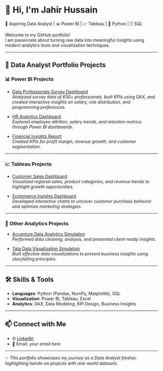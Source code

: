 # 👋 Hi, I'm Jahir Hussain  
🎯 Aspiring Data Analyst | 📊 Power BI | 📈 Tableau | 🐍 Python | 🗄 SQL  

Welcome to my GitHub portfolio!  
I am passionate about turning raw data into meaningful insights using modern analytics tools and visualization techniques.  

---

## 🔹 Data Analyst Portfolio Projects

### 📊 Power BI Projects
- [Data Professionals Survey Dashboard](https://github.com/Jahirhussain1801/PowerBI-DataProfessionals)  
   *Analyzed survey data of 630+ professionals, built KPIs using DAX, and created interactive insights on salary, role distribution, and programming preferences.*  

- [HR Analytics Dashboard](https://github.com/Jahirhussain1801/PowerBI-HR-Analytics)  
   *Explored employee attrition, salary trends, and retention metrics through Power BI dashboards.*  

- [Financial Insights Report](https://github.com/Jahirhussain1801/PowerBI-Financial-Insights)  
   *Created KPIs for profit margin, revenue growth, and customer segmentation.*  

---

### 📈 Tableau Projects
- [Customer Sales Dashboard](https://github.com/Jahirhussain1801/Tableau-Sales-Dashboard)  
   *Visualized regional sales, product categories, and revenue trends to highlight growth opportunities.*  

- [Ecommerce Insights Dashboard](https://github.com/Jahirhussain1801/Tableau-Ecommerce-Insights)  
   *Developed interactive charts to uncover customer purchase behavior and optimize marketing strategies.*  

---

### 📂 Other Analytics Projects
- [Accenture Data Analytics Simulation](https://github.com/Jahirhussain1801/Accenture-Simulation)  
   *Performed data cleaning, analysis, and presented client-ready insights.*  

- [Tata Data Visualization Simulation](https://github.com/Jahirhussain1801/Tata-Visualization-Simulation)  
   *Built effective data visualizations to present business insights using storytelling principles.*  

---

## 🛠 Skills & Tools
- **Languages**: Python (Pandas, NumPy, Matplotlib), SQL  
- **Visualization**: Power BI, Tableau, Excel  
- **Analytics**: DAX, Data Modeling, KPI Design, Business Insights  

---

## 📫 Connect with Me
- 🌐 [LinkedIn](https://www.linkedin.com/in/jahir-hussain)  
- 📧 Email: *your email here*  

---
✨ *This portfolio showcases my journey as a Data Analyst fresher, highlighting hands-on projects with real-world datasets.*
